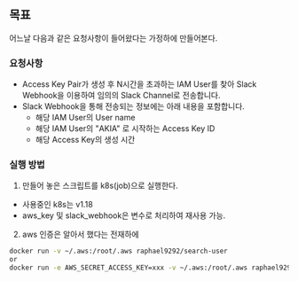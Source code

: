 ## 목표

어느날 다음과 같은 요청사항이 들어왔다는 가정하에 만들어본다.

### 요청사항

- Access Key Pair가 생성 후 N시간을 초과하는 IAM User를 찾아 Slack Webhook을 이용하여 임의의 Slack Channel로 전송합니다.
- Slack Webhook을 통해 전송되는 정보에는 아래 내용을 포함합니다.
  - 해당 IAM User의 User name
  - 해당 IAM User의 "AKIA" 로 시작하는 Access Key ID
  - 해당 Access Key의 생성 시간

### 실행 방법

1. 만들어 놓은 스크립트를 k8s(job)으로 실행한다.

- 사용중인 k8s는 v1.18
- aws_key 및 slack_webhook은 변수로 처리하여 재사용 가능.

2. aws 인증은 알아서 했다는 전재하에

```sh
docker run -v ~/.aws:/root/.aws raphael9292/search-user
or
docker run -e AWS_SECRET_ACCESS_KEY=xxx -v ~/.aws:/root/.aws raphael9292/search-user
```
